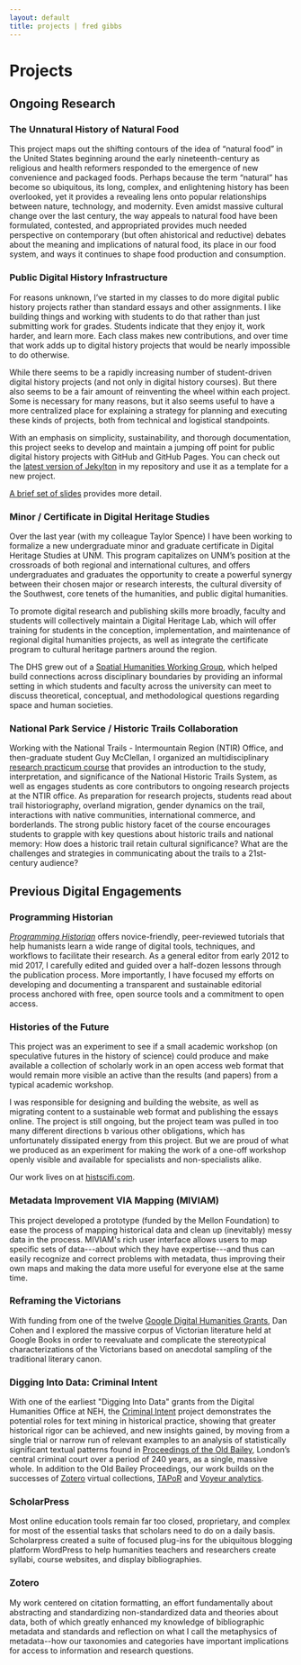 ```yaml
---
layout: default
title: projects | fred gibbs
---
```


# Projects

## Ongoing Research

### The Unnatural History of Natural Food
This project maps out the shifting contours of the idea of “natural food” in the United States beginning around the early nineteenth-century as religious and health reformers responded to the emergence of new convenience and packaged foods. Perhaps because the term “natural” has become so ubiquitous, its long, complex, and enlightening history has been overlooked, yet it provides a revealing lens onto popular relationships between nature, technology, and modernity. Even amidst massive cultural change over the last century, the way appeals to natural food have been formulated, contested, and appropriated provides much needed perspective on contemporary (but often ahistorical and reductive) debates about the meaning and implications of natural food, its place in our food system, and ways it continues to shape food production and consumption.


### Public Digital History Infrastructure
For reasons unknown, I’ve started in my classes to do more digital public history projects rather than standard essays and other assignments. I like building things and working with students to do that rather than just submitting work for grades. Students indicate that they enjoy it, work harder, and learn more. Each class makes new contributions, and over time that work adds up to digital history projects that would be nearly impossible to do otherwise.

While there seems to be a rapidly increasing number of student-driven digital history projects (and not only in digital history courses). But there also seems to be a fair amount of reinventing the wheel within each project. Some is necessary for many reasons, but it also seems useful to have a more centralized place for explaining a strategy for planning and executing these kinds of projects, both from technical and logistical standpoints.

With an emphasis on simplicity, sustainability, and thorough documentation, this project seeks to develop and maintain a jumping off point for public digital history projects with GitHub and GitHub Pages. You can check out the [latest version of Jekylton](https://github.com/fredgibbs/jekylton) in my repository and use it as a template for a new project.

[A brief set of slides](http://fredgibbs.net/presentations/ghi/) provides more detail.


### Minor / Certificate in Digital Heritage Studies
Over the last year (with my colleague Taylor Spence) I have been working to formalize a new undergraduate minor and graduate certificate in Digital Heritage Studies at UNM. This program capitalizes on UNM’s position at the crossroads of both regional and international cultures, and offers undergraduates and graduates the opportunity to create a powerful synergy between their chosen major or research interests, the cultural diversity of the Southwest, core tenets of the humanities, and public digital humanities.

To promote digital research and publishing skills more broadly, faculty and students will collectively maintain a Digital Heritage Lab, which will offer training for students in the conception, implementation, and maintenance of regional digital humanities projects, as well as integrate the certificate program to cultural heritage partners around the region.

The DHS grew out of a [Spatial Humanities Working Group](http://spatialhumanities.unm.edu), which helped build connections across disciplinary boundaries by providing an informal setting in which students and faculty across the university can meet to discuss theoretical, conceptual, and methodological questions regarding space and human societies.


### National Park Service / Historic Trails Collaboration
Working with the National Trails - Intermountain Region (NTIR) Office, and then-graduate student Guy McClellan, I organized an multidisciplinary [research practicum course](http://fredgibbs.net/courses/trails/) that provides an introduction to the study, interpretation, and significance of the National Historic Trails System, as well as engages students as core contributors to ongoing research projects at the NTIR office. As preparation for research projects, students read about trail historiography, overland migration, gender dynamics on the trail, interactions with native communities, international commerce, and borderlands. The strong public history facet of the course encourages students to grapple with key questions about historic trails and national memory: How does a historic trail retain cultural significance? What are the challenges and strategies in communicating about the trails to a 21st-century audience?


## Previous Digital Engagements

### Programming Historian
[_Programming Historian_](http://programminghistorian.org) offers novice-friendly, peer-reviewed tutorials that help humanists learn a wide range of digital tools, techniques, and workflows to facilitate their research. As a general editor from early 2012 to mid 2017, I carefully edited and guided over a half-dozen lessons through the publication process. More importantly, I have focused my efforts on developing and documenting a transparent and sustainable editorial process anchored with free, open source tools and a commitment to open access.

### Histories of the Future
This project was an experiment to see if a small academic workshop (on speculative futures in the history of science) could produce and make available a collection of scholarly work in an open access web format that would remain more visible an active than the results (and papers) from a typical academic workshop.

I was responsible for designing and building the website, as well as migrating content to a sustainable web format and publishing the essays online. The project is still ongoing, but the project team was pulled in too many different directions b various other obligations, which has unfortunately dissipated energy from this project. But we are proud of what we produced as an experiment for making the work of a one-off workshop openly visible and available for specialists and non-specialists alike.

Our work lives on at [histscifi.com](http://histscifi.com).

### Metadata Improvement VIA Mapping (MIVIAM)
This project developed a prototype (funded by the Mellon Foundation) to ease the process of mapping historical data and clean up (inevitably) messy data in the process. MIVIAM's rich user interface allows users to map specific sets of data---about which they have expertise---and thus can easily recognize and correct problems with metadata, thus improving their own maps and making the data more useful for everyone else at the same time.

### Reframing the Victorians
With funding from one of the twelve [Google Digital Humanities Grants](http://googleblog.blogspot.com/2010/07/our-commitment-to-digital-humanities.html), Dan Cohen and I explored the massive corpus of Victorian literature held at Google Books in order to reevaluate and complicate the stereotypical characterizations of the Victorians based on anecdotal sampling of the traditional literary canon.

### Digging Into Data: Criminal Intent
With one of the earliest "Digging Into Data" grants from the Digital Humanities Office at NEH, the [Criminal Intent](http://criminalintent.org) project demonstrates the potential roles for text mining in historical practice, showing that greater historical rigor can be achieved, and new insights gained, by moving from a single trial or narrow run of relevant examples to an analysis of statistically significant textual patterns found in [Proceedings of the Old Bailey](http://oldbaileyonline.org), London’s central criminal court over a period of 240 years, as a single, massive whole. In addition to the Old Bailey Proceedings, our work builds on the successes of [Zotero](http://zotero.org) virtual collections, [TAPoR](http://portal.tapor.ca/portal/portal) and [Voyeur analytics](voyeurtools.org).

### ScholarPress
Most online education tools remain far too closed, proprietary, and complex for most of the essential tasks that scholars need to do on a daily basis. Scholarpress created a suite of focused plug-ins for the ubiquitous blogging platform WordPress to help humanities teachers and researchers create syllabi, course websites, and display bibliographies.

### Zotero
My work centered on citation formatting, an effort fundamentally about abstracting and standardizing non-standardized data and theories about data, both of which greatly enhanced my knowledge of bibliographic metadata and standards and reflection on what I call the metaphysics of metadata--how our taxonomies and categories have important implications for access to information and research questions.
